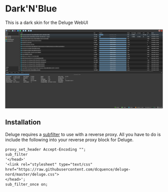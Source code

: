 # Dark'N'Blue
This is a dark skin for the Deluge WebUI

![Dark Theme for Deluge](https://raw.githubusercontent.com/dcquence/DarkNBlue/main/screenshots/deluge_dnb.png)

## Installation
Deluge requires a [subfilter](http://nginx.org/en/docs/http/ngx_http_sub_module.html) to use with a reverse proxy. All you have to do is include the following into your reverse proxy block for Deluge.
```nginx
proxy_set_header Accept-Encoding "";
sub_filter
'</head>'
'<link rel="stylesheet" type="text/css" href="https://raw.githubusercontent.com/dcquence/deluge-nord/master/deluge.css">
</head>';
sub_filter_once on;
```
